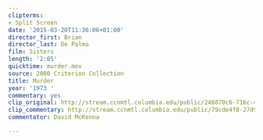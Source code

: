 ```yaml
---
clipterms:
- Split Screen
date: '2015-03-20T11:36:06+01:00'
director_first: Brian
director_last: De Palma
film: Sisters
length: '2:05'
quicktime: murder.mov
source: 2000 Criterion Collection
title: Murder
year: '1973 '
commentary: yes
clip_original: http://stream.ccnmtl.columbia.edu/public/246870c6-716c-4e3f-8ed1-d713b54d93fa-045_sisters_FLG-mp4-aac-480w-850kbps-ffmpeg.mp4
clip_commentary: http://stream.ccnmtl.columbia.edu/public/79cde4f8-27d9-4513-b526-9d1656f5b31b-045_sisters_commentary_FLG-mp4-aac-480w-850kbps-ffmpeg.mp4
commentator: David McKenna

---
```

